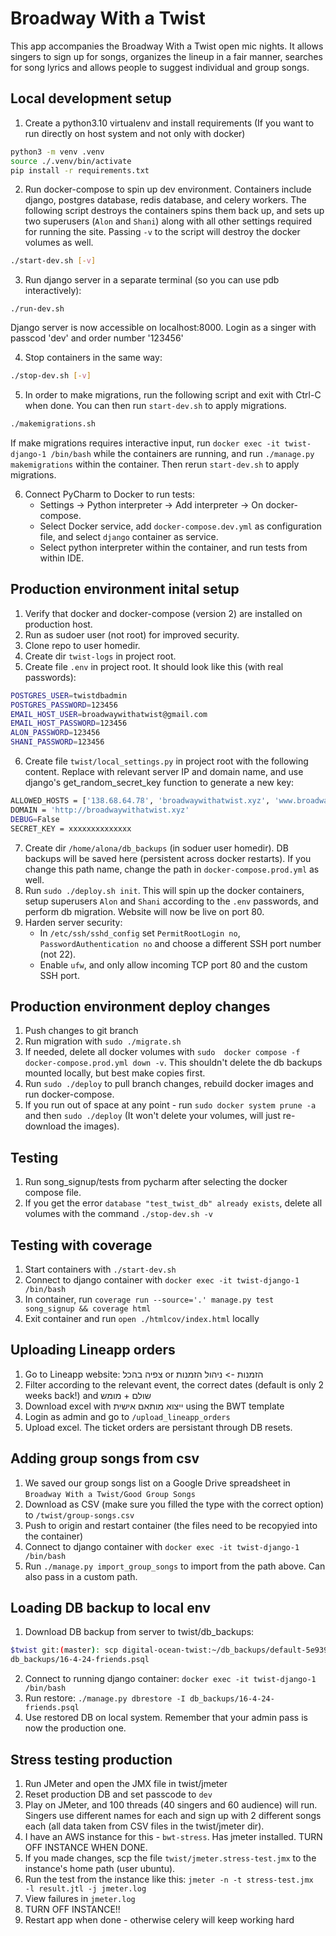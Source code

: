 # Broadway With a Twist

This app accompanies the Broadway With a Twist open mic nights. 
It allows singers to sign up for songs, organizes the lineup in a fair manner, 
searches for song lyrics and allows people to suggest individual and group songs.  

## Local development setup

1. Create a python3.10 virtualenv and install requirements (If you want to run directly on host system and not only with docker)
```sh
python3 -m venv .venv
source ./.venv/bin/activate
pip install -r requirements.txt
```

2. Run docker-compose to spin up dev environment. Containers include django, postgres database, redis database, and celery workers. The following script destroys the containers spins them back up, and sets up two superusers (`Alon` and `Shani`) along with all other settings required for running the site. Passing `-v` to the script will destroy the docker volumes as well. 

```sh
./start-dev.sh [-v]
```

3. Run django server in a separate terminal (so you can use pdb interactively):
```shell
./run-dev.sh
```

Django server is now accessible on localhost:8000. Login as a singer with passcod 'dev' and order number '123456'

4. Stop containers in the same way:
```sh
./stop-dev.sh [-v]
```

5. In order to make migrations, run the following script and exit with Ctrl-C when done.
You can then run `start-dev.sh` to apply migrations.
```sh
./makemigrations.sh
```
If make migrations requires interactive input, run `docker exec -it twist-django-1 /bin/bash` while the containers 
are running, and run `./manage.py makemigrations` within the container. Then rerun `start-dev.sh` to apply migrations. 

6. Connect PyCharm to Docker to run tests:
   * Settings -> Python interpreter -> Add interpreter -> On docker-compose.
   * Select Docker service, add `docker-compose.dev.yml` as configuration file, and select `django` container as service.
   * Select python interpreter within the container, and run tests from within IDE.


## Production environment inital setup

1. Verify that docker and docker-compose (version 2) are installed on production host.
2. Run as sudoer user (not root) for improved security.
3. Clone repo to user homedir.
4. Create dir `twist-logs` in project root.
5. Create file `.env` in project root. It should look like this (with real passwords):
```sh
POSTGRES_USER=twistdbadmin
POSTGRES_PASSWORD=123456
EMAIL_HOST_USER=broadwaywithatwist@gmail.com
EMAIL_HOST_PASSWORD=123456
ALON_PASSWORD=123456
SHANI_PASSWORD=123456
```
6. Create file `twist/local_settings.py` in project root with the following content. Replace with relevant server IP and domain name, and use django's get_random_secret_key function to generate a new key: 
```sh
ALLOWED_HOSTS = ['138.68.64.78', 'broadwaywithatwist.xyz', 'www.broadwaywithatwist.xyz']
DOMAIN = 'http://broadwaywithatwist.xyz'
DEBUG=False
SECRET_KEY = xxxxxxxxxxxxxx
```
7. Create dir `/home/alona/db_backups` (in soduer user homedir). DB backups will be saved here (persistent across docker restarts). If you change this path name, change the path in `docker-compose.prod.yml` as well.
8. Run `sudo ./deploy.sh init`. This will spin up the docker containers, setup superusers `Alon` and `Shani` according to the `.env` passwords, and perform db migration. Website will now be live on port 80.
9. Harden server security:
    * In `/etc/ssh/sshd_config` set `PermitRootLogin no`, `PasswordAuthentication no`
and choose a different SSH port number (not 22).
    * Enable `ufw`, and only allow incoming TCP port 80 and the custom SSH port.

## Production environment deploy changes
1. Push changes to git branch
2. Run migration with `sudo ./migrate.sh`
3. If needed, delete all docker volumes with `sudo  docker compose -f docker-compose.prod.yml down -v`. This shouldn't delete the db backups mounted locally, but best make copies first.
4. Run `sudo ./deploy` to pull branch changes, rebuild docker images and run docker-compose. 
5. If you run out of space at any point - run `sudo docker system prune -a` and then `sudo ./deploy` (It won't 
   delete your volumes, will just re-download the images). 

## Testing
1. Run song_signup/tests from pycharm after selecting the docker compose file.
2. If you get the error `database "test_twist_db" already exists`, delete all volumes with the command `./stop-dev.sh -v`


## Testing with coverage
1. Start containers with `./start-dev.sh`
3. Connect to django container with `docker exec -it twist-django-1  /bin/bash`
4. In container, run `coverage run --source='.' manage.py test song_signup && coverage html`
5. Exit container and run `open ./htmlcov/index.html` locally

## Uploading Lineapp orders
1. Go to Lineapp website: צפיה בהכל or הזמנות -> ניהול הזמנות
2. Filter according to the relevant event, the correct dates (default is only 2 weeks back!) and שולם + מומש
3. Download excel with ייצוא מותאם אישית using the BWT template
4. Login as admin and go to `/upload_lineapp_orders`
5. Upload excel. The ticket orders are persistant through DB resets.

## Adding group songs from csv
1. We saved our group songs list on a Google Drive spreadsheet in `Broadway With a Twist/Good Group Songs` 
2. Download as CSV (make sure you filled the type with the correct option) to `/twist/group-songs.csv`
3. Push to origin and restart container (the files need to be recopyied into the container)
3. Connect to django container with `docker exec -it twist-django-1  /bin/bash`
4. Run `./manage.py import_group_songs` to import from the path above. Can also pass in a custom path.

## Loading DB backup to local env
1. Download DB backup from server to twist/db_backups:
```sh
$twist git:(master): scp digital-ocean-twist:~/db_backups/default-5e939168e488-2024-05-06-112039.psql 
db_backups/16-4-24-friends.psql
```
2. Connect to running django container:
`docker exec -it twist-django-1 /bin/bash`
3. Run restore:
`./manage.py dbrestore -I db_backups/16-4-24-friends.psql`
4. Use restored DB on local system. Remember that your admin pass is now the production one.

## Stress testing production
1. Run JMeter and open the JMX file in twist/jmeter
2. Reset production DB and set passcode to `dev`
3. Play on JMeter, and 100 threads (40 singers and 60 audience) will run. Singers use different names for each and 
sign up with 2 different songs each (all data taken from CSV files in the twist/jmeter dir).
4. I have an AWS instance for this - `bwt-stress`. Has jmeter installed. TURN OFF INSTANCE WHEN DONE.
5. If you made changes, scp the file `twist/jmeter.stress-test.jmx` to the instance's home path (user ubuntu). 
6. Run the test from the instance like this: `jmeter -n -t stress-test.jmx  -l result.jtl -j jmeter.log`
7. View failures in `jmeter.log`
8. TURN OFF INSTANCE!!
9. Restart app when done - otherwise celery will keep working hard





